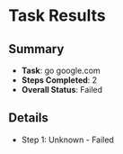 
# Task Results

## Summary
- **Task**: go google.com
- **Steps Completed**: 2
- **Overall Status**: Failed

## Details
- Step 1: Unknown - Failed
